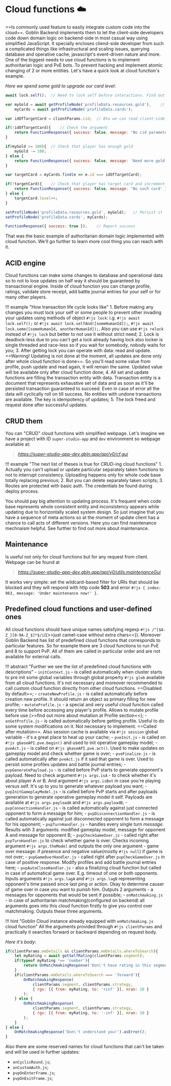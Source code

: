 # Cloud functions ☁️

==Is commonly used feature to easily integrate custom code into the cloud==. Goblin Backend implements them to let the client-side developers code down domain logic on backend-side in most casual way using simplified JavaScript. It specially encloses cliend-side developer from such a complicated things like infrastructural and scaling issues, querying database and operative cache, javascript's event-driven nature and more. One of the biggest needs to use cloud functions is to implement authoritarian logic and PvE bots. To prevent hacking and implement atomic changing of 2 or more entities.
Let's have a quick look at cloud function's example.

_Here we spend some gold to upgrade our card level_:
```javascript
await lock.self();	// Need to lock self before interactions. Find out more later

var myGold = await getProfileNode('profileData.resources.gold'),	// Read this data from profile
	myCards = await getProfileNode('profileData.cards');

var idOfTargetCard = clientParams.cid;	// Btw we can read client-side arguments

if(!idOfTargetCard){	// Check the argument
	return FunctionResponse({ success: false, message: 'No cid parameter' });
}

if(myGold >= 100){	// Check that player has enough gold
	myGold -= 100;
} else {
	return FunctionResponse({ success: false, message: 'Need more gold' });
}

var targetCard = myCards.find(e => e.id === idOfTargetCard);

if(!targetCard){	// Check that player has target card and increment level
	return FunctionResponse({ success: false, message: 'No such card' });
} else {
	targetCard.level++;
}

setProfileNode('profileData.resources.gold', myGold);	// Persist it
setProfileNode('profileData.cards', myCards);

FunctionResponse({ success: true });	// Report success
```

That was the basic example of authoritarian domain logic implemented with cloud function. We'll go further to learn more cool thing you can reach with it.

## ACID engine

Cloud functions can make some changes to database and operational data so to not to lose updates on half way it should be guaranteed by transactional engine. Inside of cloud function you can change profile, ratings, validate store receipt, add battle journal entries for your self or for many other players.

!!! example "How transaction life cycle looks like"
	1. Before making any changes you must lock your self or some people to prevent other invading your updates using methods of object `#!js lock`: i.g. `#!js await lock.self();` or `#!js await lock.selfAnd([someHumanId]);`, `#!js await lock.some([someHumanId, anotherHumanId]);`. Also you can use `#!js relock` instead of `#!js lock` but better to not use it without strict need;
	2. Lock is deadlock-less due to you can't get a lock already having lock also locker is single threaded and race-less so if you wait for somebody, nobody waits for you;
	3. After getting lock you can operate with data: read and update. ==Warning! Updating is not done at the moment, all updates are done only after whole cloud function is done==. So you'll read some value from profile, push update and read again, it will remain the same. Updated value will be available only after cloud function done;
	4. All set and update functions are filling the transaction entity with data. Transaction entity is a document that represents exhaustive set of data and as soon as it'll be persisted transaction guaranteed to succeed. Even in case of error all the data will cyclically roll on till success. No entities with undone transactions are available. The key is idempotency of updates;
	5. The lock freed and request done after successful updates.

## CRUD them

You can "CRUD" cloud functions with simplified webpage. Let's imagine we have a project with ID `super-studio-app` and `dev` environment so webpage available at:

 > _https://super-studio-app-dev.gbln.app/api/v0/cf.gui_

!!! example "The next list of theses is true for _CRUD_-ing cloud functions"
	1. Actually you can't upload or update particular separately taken functions to not to interrupt consistency. Uploading happens only for whole code base totally replacing previous;
	2. But you can delete separately taken scripts;
	3. Routes are protected with basic auth. The credentials be found during deploy process.

You should pay big attention to updating process. It's frequent when code base represents whole consistent entity and inconsistency appears while updating due to horizontally scaled system design. So just imagine that you have a sequence of meta actions so at the moment of update client has a chance to call acts of different versions. Here you can find maintenance mechnaism helpful. See further to find out more about maintenance.

## Maintenance

Is useful not only for cloud functions but for any request from client. Webpage can be found at 

 > _https://super-studio-app-dev.gbln.app/api/v0/utils.maintenanceGui_
 
It works very simple: set the wildcard-based filter for URIs that should be blocked and they will respond with http code **503** and error `#!js { index: 963, message: 'Under maintenance now!' }`.

## Predefined cloud functions and user-defined ones

All cloud functions should have unique names satisfying regexp `#!js /^[$A-Z_][0-9A-Z_$]*$/i`({>>just camel-case without extra chars<<}). Moreover Goblin Backend has list of predefined cloud functions that corresponds to particular features. So for example there are 3 cloud functions to run PvE and 8 to support PvP. All of them are called in particular order and are not available for external calls. 

!!! abstract "Further we see the list of predefined cloud functions with descriptions"
	- `initContext.js` - is called automatically when cluster starts to pre init some global variables through global property `#!js glob` available from all cloud functions. It's not necessary and moreover recommended to call custom cloud function directly from other cloud functions. ==Disabled by default==;
	- `createNewProfile.js` - is called automatically before creation new profile. It should return an object as primary filling for new profile;
	- `mutateProfile.js` - a special and very useful cloud function called every time before accessing any player's profile. Allows to mutate profile before use {>>find out more about mutation at Profile section<<};
	- `onGetProfile.js` - is called automatically before getting profile. Useful to do some system modifications on it. Not necessary to implement. ==Called after mutation==. Also session cache is available via `#!js session` global variable - it's a great place to heat up your cache;
	- `pveInit.js` - is called on `#!js gbaseAPI.pve.begin()` and used to init operative gameplay model;
	- `pveAct.js` - is called on `#!js gbaseAPI.pve.act()`. Used to make updates on gameplay model and check whether game is over;
	- `pveFinalize.js` - is called automatically after `pveAct.js` if it said that game is over. Used to persist some profiles updates and battle journal entries;
	- `pvpGeneratePayload.js` - is called before PvP starts to generate opponent's payload. Need to check argument `#!js args.isA` - to check whether it's about player A or B. And argument `#!js args.isBot` in case you're playing versus self. It's up to you to generate whatever payload you want;
	- `pvpInitGameplayModel.js` - is called before PvP starts and after payloads generation to generate operative gameplay model it self. Payloads are available at `#!js args.payloadA` and `#!js args.payloadB`;
	- `pvpConnectionHandler.js` - is called automatically against just connected opponent to form a message for him;
	- `pvpDisconnectionHandler.js` - is called automatically against just disconnected opponent to form a message for his opponent;
	- `pvpTurnHandler.js` - handles every single _turn message_. Results with 3 arguments: modified gameplay model, message for opponent A and message for opponent B;
	- `pvpCheckGameOver.js` - called right after `pvpTurnHandler.js` to check whether game is over. Checks incoming argument `#!js args.theModel` and outputs the only one argument - game over message: if presence and negative value(mostly `#!js null`) if game is not over;
	- `pvpGameOverHandler.js` - called right after `pvpCheckGameOver.js` in case of positive response. Modify profiles and add battle journal entries here;
	- `pvpAutoCloseHandler.js` - also a finalizing cloud function but called in case of automatical game over. E.g. timeout of one or both opponents. Inputs arguments `#!js args.lagA` and `#!js args.lagB` representing opponent's time passed since last ping or action. Okay to determine causer of game over in case you want to punish him. Outputs 2 arguments - a messages for opponents that would be sent if possible;
	- `onMatchmaking.js` - in case of authoritarian matchmaking(configured on backend) all arguments goes into this cloud function firstly to give you control over matchmaking. Outputs these three arguments.

!!! hint "Goblin Cloud instance already equipped with `onMatchmaking.js` cloud function"
	All the arguments provided through `#!js clientParams` and practically it searches forward or backward depending on request body.

_Here it's body_:
```javascript
if(clientParams.mmDetails && clientParams.mmDetails.whereToSearch){
	let myRating = await getSelfRating(clientParams.segment);
	if(typeof myRating !== 'number'){
		return OnMatchmakingResponse('Don\'t have rating in this segment').asError();
	}
	if(clientParams.mmDetails.whereToSearch === 'forward'){
		OnMatchmakingResponse(
			clientParams.segment, clientParams.strategy,
			{ rgs: [{ from: myRating, to: '+inf' }], nran: 10 }
		);
	} else {
		OnMatchmakingResponse(
			clientParams.segment, clientParams.strategy,
			{ rgs: [{ from: myRating, to: '-inf' }], nran: 10 }
		);
	}
} else {
	OnMatchmakingResponse('Don\'t understand you!').asError();
}
```

Also there are some reserved names for cloud functions that can't be taken and will be used in further updates:

 - `onCyclicRound.js`;
 - `onCustomAuth.js`;
 - `pvpOnEnterFrame.js`;
 - `pvpOnExitFrame.js`;